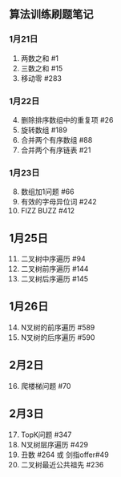 ## 算法训练刷题笔记

### 1月21日
1. 两数之和  #1
1. 三数之和  #15
3. 移动零  #283

### 1月22日
4. 删除排序数组中的重复项 #26
5. 旋转数组 #189
6. 合并两个有序数组 #88
7. 合并两个有序链表 #21

### 1月23日
8. 数组加1问题 #66
9. 有效的字母异位词 #242
10. FIZZ BUZZ #412

## 1月25日 
11. 二叉树中序遍历 #94
12. 二叉树前序遍历 #144
13. 二叉树后序遍历 #145

## 1月26日
14. N叉树的前序遍历 #589
15. N叉树的后序遍历 #590

## 2月2日
16. 爬楼梯问题 #70

## 2月3日
17. TopK问题 #347
18. N叉树层序遍历 #429
19. 丑数 #264 或 剑指offer#49
20. 二叉树最近公共祖先 #236